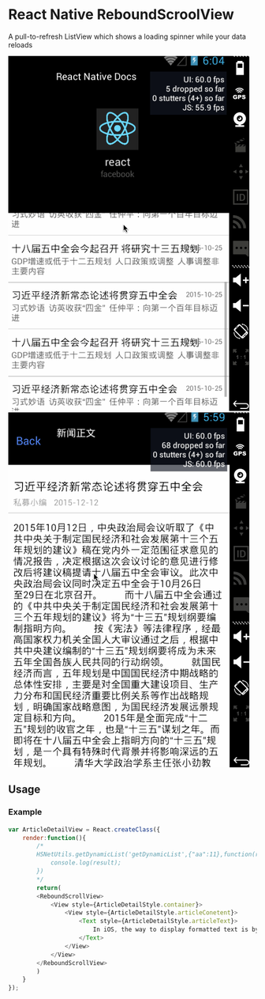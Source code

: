 # React Native ReboundScroolView
A pull-to-refresh ListView which shows a loading spinner while your data reloads


![screen](./screen.gif)
![screen2](./screen2.gif)


## Usage

### Example

```js
var ArticleDetailView = React.createClass({
	render:function(){
		/*
		HSNetUtils.getDynamicList('getDynamicList',{"aa":11},function(result){
            console.log(result);
        })
		*/
		return(
		<ReboundScrollView>
			<View style={ArticleDetailStyle.container}>
				<View style={ArticleDetailStyle.articleConetent}>
					<Text style={ArticleDetailStyle.articleText}>
						In iOS, the way to display formatted text is by using NSAttributedString: you give the text that you want to display and annotate ranges with some specific formatting. In practice, this is very tedious. For React Native, we decided to use web paradigm for this where you can nest text to achieve the same effect.
					</Text>
				</View>
			</View>
		</ReboundScrollView>
		)
	}
});
```

